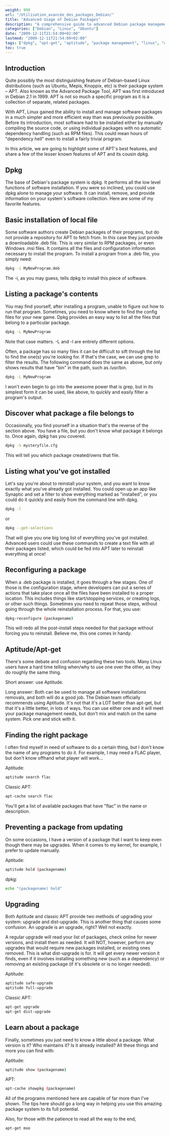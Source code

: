 ```yaml
---
weight: 999
url: "/Utilisation_avancée_des_packages_Debian/"
title: "Advanced Usage of Debian Packages"
description: "A comprehensive guide to advanced Debian package management using dpkg, aptitude, and apt-get tools with practical examples."
categories: ["Debian", "Linux", "Ubuntu"]
date: "2009-12-11T21:54:00+02:00"
lastmod: "2009-12-11T21:54:00+02:00"
tags: ["dpkg", "apt-get", "aptitude", "package management", "linux", "debian", "ubuntu"]
toc: true
---
```


## Introduction

Quite possibly the most distinguishing feature of Debian-based Linux distributions (such as Ubuntu, Mepis, Knoppix, etc) is their package system – APT. Also known as the Advanced Package Tool, APT was first introduced in Debian 2.1 in 1999. APT is not so much a specific program as it is a collection of separate, related packages.

With APT, Linux gained the ability to install and manage software packages in a much simpler and more efficient way than was previously possible. Before its introduction, most software had to be installed either by manually compiling the source code, or using individual packages with no automatic dependency handling (such as RPM files). This could mean hours of "dependency hell" even to install a fairly trivial program.

In this article, we are going to highlight some of APT's best features, and share a few of the lesser known features of APT and its cousin dpkg.

## Dpkg

The base of Debian's package system is dpkg. It performs all the low level functions of software installation. If you were so inclined, you could use dpkg alone to manage your software. It can install, remove, and provide information on your system's software collection. Here are some of my favorite features.

## Basic installation of local file

Some software authors create Debian packages of their programs, but do not provide a repository for APT to fetch from. In this case they just provide a downloadable .deb file. This is very similar to RPM packages, or even Windows .msi files. It contains all the files and configuration information necessary to install the program. To install a program from a .deb file, you simply need:

```bash
dpkg -i MyNewProgram.deb
```

The -i, as you may guess, tells dpkg to install this piece of software.

## Listing a package's contents

You may find yourself, after installing a program, unable to figure out how to run that program. Sometimes, you need to know where to find the config files for your new game. Dpkg provides an easy way to list all the files that belong to a particular package.

```bash
dpkg -L MyNewProgram
```

Note that case matters. -L and -l are entirely different options.

Often, a package has so many files it can be difficult to sift through the list to find the one(s) you're looking for. If that's the case, we can use grep to filter the results. The following command does the same as above, but only shows results that have "bin" in the path, such as /usr/bin.

```bash
dpkg -L MyNewProgram 
```

I won't even begin to go into the awesome power that is grep, but in its simplest form it can be used, like above, to quickly and easily filter a program's output.

## Discover what package a file belongs to

Occasionally, you find yourself in a situation that's the reverse of the section above. You have a file, but you don't know what package it belongs to. Once again, dpkg has you covered.

```bash
dpkg -S mysteryfile.cfg
```

This will tell you which package created/owns that file.

## Listing what you've got installed

Let's say you're about to reinstall your system, and you want to know exactly what you've already got installed. You could open up an app like Synaptic and set a filter to show everything marked as "installed", or you could do it quickly and easily from the command line with dpkg.

```bash
dpkg -l
```

or

```bash
dpkg --get-selections
```

That will give you one big long list of everything you've got installed. Advanced users could use these commands to create a text file with all their packages listed, which could be fed into APT later to reinstall everything at once!

## Reconfiguring a package

When a .deb package is installed, it goes through a few stages. One of those is the configuration stage, where developers can put a series of actions that take place once all the files have been installed to a proper location. This includes things like start/stopping services, or creating logs, or other such things. Sometimes you need to repeat those steps, without going through the whole reinstallation process. For that, you use:

```bash
dpkg-reconfigure (packagename)
```

This will redo all the post-install steps needed for that package without forcing you to reinstall. Believe me, this one comes in handy.

## Aptitude/Apt-get

There's some debate and confusion regarding these two tools. Many Linux users have a hard time telling when/why to use one over the other, as they do roughly the same thing.

Short answer: use Aptitude.

Long answer: Both can be used to manage all software installations removals, and both will do a good job. The Debian team officially recommends using Aptitude. It's not that it's a LOT better than apt-get, but that it's a little better, in lots of ways. You can use either one and it will meet your package management needs, but don't mix and match on the same system. Pick one and stick with it.

## Finding the right package

I often find myself in need of software to do a certain thing, but I don't know the name of any programs to do it. For example, I may need a FLAC player, but don't know offhand what player will work…

Aptitude:

```bash
aptitude search flac
```

Classic APT:

```bash
apt-cache search flac
```

You'll get a list of available packages that have "flac" in the name or description.

## Preventing a package from updating

On some occasions, I have a version of a package that I want to keep even though there may be upgrades. When it comes to my kernel, for example, I prefer to update manually.

Aptitude:

```bash
aptitude hold (packagename)
```

dpkg:

```bash
echo "(packagename) hold" 
```

## Upgrading

Both Aptitude and classic APT provide two methods of upgrading your system: upgrade and dist-upgrade. This is another thing that causes some confusion. An upgrade is an upgrade, right? Well not exactly.

A regular upgrade will read your list of packages, check online for newer versions, and install them as needed. It will NOT, however, perform any upgrades that would require new packages installed, or existing ones removed. This is what dist-upgrade is for. It will get every newer version it finds, even if it involves installing something new (such as a dependency) or removing an existing package (if it's obsolete or is no longer needed).

Aptitude:

```bash
aptitude safe-upgrade
aptitude full-upgrade
```

Classic APT:

```bash
apt-get upgrade
apt-get dist-upgrade
```

## Learn about a package

Finally, sometimes you just need to know a little about a package. What version is it? Who maintains it? Is it already installed? All these things and more you can find with:

Aptitude:

```bash
aptitude show (packagename)
```

APT:

```bash
apt-cache showpkg (packagename)
```

All of the programs mentioned here are capable of far more than I've shown. The tips here should go a long way in helping you use this amazing package system to its full potential.

Also, for those with the patience to read all the way to the end,

```bash
apt-get moo
```
